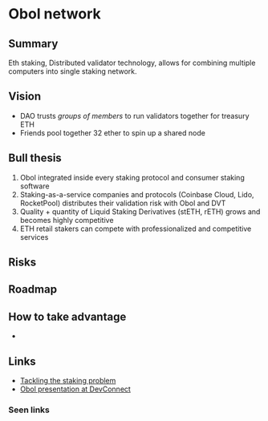 # Obol network

## Summary
Eth staking, Distributed validator technology, allows for combining multiple computers into single staking network. 
## Vision
- DAO trusts _groups of members_ to run validators together for treasury ETH
- Friends pool together 32 ether to spin up a shared node

## Bull thesis
1. Obol integrated inside every staking protocol and consumer staking software
2. Staking-as-a-service companies and protocols (Coinbase Cloud, Lido, RocketPool) distributes their validation risk with Obol and DVT
3. Quality + quantity of Liquid Staking Derivatives (stETH, rETH) grows and becomes highly competitive
4. ETH retail stakers can compete with professionalized and competitive services

## Risks
## Roadmap

## How to take advantage
- 

## Links
- [Tackling the staking problem](https://blog.obol.tech/tackling-the-staking-problem/)
- [Obol presentation at DevConnect](https://www.youtube.com/watch?t=8983&v=jIXGjXDh27c&feature=youtu.be)
### Seen links


